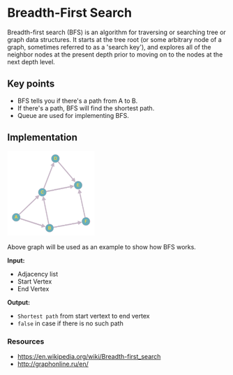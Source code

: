 # Breadth-First Search
Breadth-first search (BFS) is an algorithm for traversing or searching tree or graph data structures. It starts at the tree root (or some arbitrary node of a graph, sometimes referred to as a 'search key'), and explores all of the neighbor nodes at the present depth prior to moving on to the nodes at the next depth level.

## Key points
* BFS tells you if there's a path from A to B.
* If there's a path, BFS will find the shortest path.
* Queue are used for implementing BFS.

## Implementation
<img width="200" src="graph.png" />

Above graph will be used as an example to show how BFS works.

**Input:**
- Adjacency list
- Start Vertex
- End Vertex

**Output:**
- `Shortest path` from start vertext to end vertex
- `false` in case if there is no such path

### Resources
* https://en.wikipedia.org/wiki/Breadth-first_search
* http://graphonline.ru/en/
